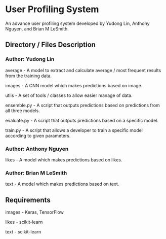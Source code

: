 # User Profiling System

An advance user profiling system developed by Yudong Lin, Anthony Nguyen, and Brian M LeSmith.

## Directory / Files Description

### Author: Yudong Lin

average - A model to extract and calculate average / most frequent results from the training data.

images - A CNN model which makes predictions based on image.

utils - A set of tools / classes to allow easier manage of data.

ensemble.py - A script that outputs predictions based on predictions from all three models.

evaluate.py - A script that outputs predictions based on a specific model.

train.py - A script that allows a developer to train a specific model according to given parameters.

### Author: Anthony Nguyen

likes - A model which makes predictions based on likes.

### Author: Brian M LeSmith

text - A model which makes predictions based on text.

## Requirements

images - Keras, TensorFlow

likes - scikit-learn

text - scikit-learn
